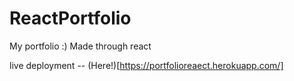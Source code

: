 # ReactPortfolio
My portfolio :) Made through react

live deployment -- (Here!)[https://portfolioreaect.herokuapp.com/]